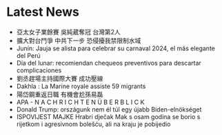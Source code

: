 # Latest News
-  亞太女子業餘賽 吳純葳奪冠 台灣第2人
-  擴大對台鬥爭 中共下一步 恐侵擾我禁限制水域
-  Junín: Jauja se alista para celebrar su carnaval 2024, el más elegante del Perú
-  Día del lunar: recomiendan chequeos preventivos para descartar complicaciones
-  劉丞趕場主持國際大賽 成功壓線
-  Dakhla : La Marine royale assiste 59 migrants
-  陽岱鋼重返日職 有機會尬孫易磊
-  APA - N A C H R I C H T E N Ü B E R B L I C K
-  Donald Trump: országunk nem él túl egy újabb Biden-elnökséget
-  ISPOVIJEST MAJKE Hrabri dječak Mak s osam godina se borio s rijetkom i agresivnom bolešću, ali na kraju je pobijedio
